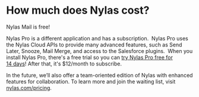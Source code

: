 # How much does Nylas cost?

Nylas Mail is free!  

Nylas Pro is a different application and has a subscription.  Nylas Pro uses the Nylas Cloud APIs to provide many advanced features, such as Send Later, Snooze, Mail Merge, and access to the Salesforce plugins.  When you install Nylas Pro, there's a free trial so you can [try Nylas Pro free for 14 days](/hc/en-us/articles/220976228-Signing-up-for-a-30-day-free-trial-of-N1)! After that, it's $12/month to subscribe.

In the future, we’ll also offer a team-oriented edition of Nylas with enhanced features for collaboration. To learn more and join the waiting list, visit [nylas.com/pricing](http://nylas.com/pricing).



